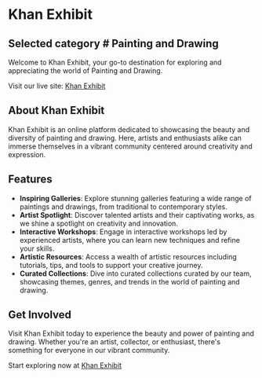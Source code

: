 # Khan Exhibit
## Selected category # Painting and Drawing

Welcome to Khan Exhibit, your go-to destination for exploring and appreciating the world of Painting and Drawing. 

Visit our live site: [Khan Exhibit](https://www.khanexhibit.com)

## About Khan Exhibit
Khan Exhibit is an online platform dedicated to showcasing the beauty and diversity of painting and drawing. Here, artists and enthusiasts alike can immerse themselves in a vibrant community centered around creativity and expression.

## Features
- **Inspiring Galleries**: Explore stunning galleries featuring a wide range of paintings and drawings, from traditional to contemporary styles.
- **Artist Spotlight**: Discover talented artists and their captivating works, as we shine a spotlight on creativity and innovation.
- **Interactive Workshops**: Engage in interactive workshops led by experienced artists, where you can learn new techniques and refine your skills.
- **Artistic Resources**: Access a wealth of artistic resources including tutorials, tips, and tools to support your creative journey.
- **Curated Collections**: Dive into curated collections curated by our team, showcasing themes, genres, and trends in the world of painting and drawing.

## Get Involved
Visit Khan Exhibit today to experience the beauty and power of painting and drawing. Whether you're an artist, collector, or enthusiast, there's something for everyone in our vibrant community.

Start exploring now at [Khan Exhibit](https://www.khanexhibit.com)